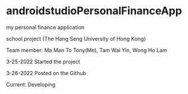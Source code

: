# androidstudioPersonalFinanceApp

my personal finance application

school project (The Hang Seng University of Hong Kong)

Team member:
Ma Man To Tony(Me), Tam Wai Yin, Wong Ho Lam


3-25-2022 Started the project

3-26-2022 Posted on the Github

Current: Developing
